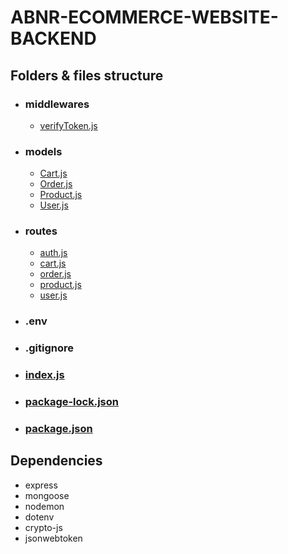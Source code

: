 # ABNR-ECOMMERCE-WEBSITE-BACKEND

## Folders & files structure

- ### middlewares

  - [verifyToken.js](./middlewares/verifyToken.js)

- ### models

  - [Cart.js](./models/Cart.js)
  - [Order.js](./models/Order.js)
  - [Product.js](./models//Product.js)
  - [User.js](./models/User.js)

- ### routes

  - [auth.js](./routes/auth.js)
  - [cart.js](./routes/cart.js)
  - [order.js](./routes/order.js)
  - [product.js](./routes//product.js)
  - [user.js](./routes/user.js)

- ### .env

- ### .gitignore

- ### [index.js](index.js)

- ### [package-lock.json](package-lock.json)

- ### [package.json](package.json)

## Dependencies

- express
- mongoose
- nodemon
- dotenv
- crypto-js
- jsonwebtoken
